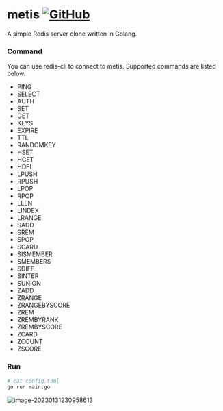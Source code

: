 # metis [![GitHub](https://img.shields.io/github/license/IfanTsai/metis?style=flat)](https://github.com/IfanTsai/metis/blob/master/LICENSE)

A simple Redis server clone written in Golang.

### Command

You can use redis-cli to connect to metis. Supported commands are listed below.

- PING
- SELECT
- AUTH
- SET
- GET
- KEYS
- EXPIRE
- TTL
- RANDOMKEY
- HSET
- HGET
- HDEL
- LPUSH
- RPUSH
- LPOP
- RPOP
- LLEN
- LINDEX
- LRANGE
- SADD
- SREM
- SPOP
- SCARD
- SISMEMBER
- SMEMBERS
- SDIFF
- SINTER
- SUNION
- ZADD
- ZRANGE
- ZRANGEBYSCORE
- ZREM
- ZREMBYRANK
- ZREMBYSCORE
- ZCARD
- ZCOUNT
- ZSCORE

### Run

```bash
# cat config.toml
go run main.go
```

![image-20230131230958613](https://img.caiyifan.cn/typora_pico/image-20230131230958613.png) 
